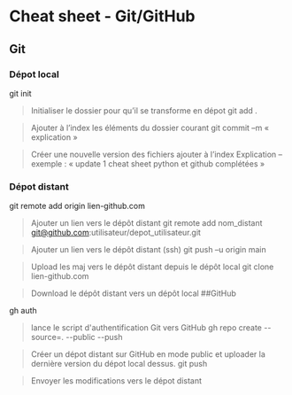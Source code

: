 
# Cheat sheet - Git/GitHub

## Git

### Dépot local

git init

>Initialiser le dossier pour qu’il se transforme en dépot
git add .

>Ajouter à l’index les éléments du dossier courant
git commit –m « explication »

>Créer une nouvelle version des fichiers ajouter à l’index
>Explication – exemple : « update 1 cheat sheet python et github complétées »
### Dépot distant

git remote add origin lien-github.com

>Ajouter un lien vers le dépôt distant
git remote add nom_distant git@github.com:utilisateur/depot_utilisateur.git

>Ajouter un lien vers le dépôt distant (ssh)
git push –u origin main

>Upload les maj vers le dépôt distant depuis le dépôt local
git clone lien-github.com

>Download le dépôt distant vers un dépôt local
##GitHub

gh auth

>lance le script d'authentification Git vers GitHub
gh repo create --source=. --public --push

>Créer un dépot distant sur GitHub en mode public et uploader la dernière version du dépot local dessus.
git push

>Envoyer les modifications vers le dépot distant